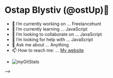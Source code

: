 ### <h1>Ostap Blystiv (@ostUp)👋</h1>

- 🔭 I’m currently working on ... Freelancehunt
- 🌱 I’m currently learning ... JavaScript
- 👯 I’m looking to collaborate on ... JavaScript
- 🤔 I’m looking for help with ... JavaScript
- 💬 Ask me about ... Anything
- 📫 How to reach me: ... [My website](https://ostup.github.io/blystsiv/)
- <p> <img src="https://github-readme-stats.vercel.app/api?username=ostUp&show_icons=true" alt="myGitStats" />
-->
